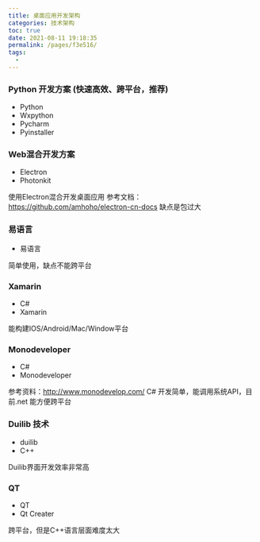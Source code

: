 ```yaml
---
title: 桌面应用开发架构
categories: 技术架构
toc: true
date: 2021-08-11 19:18:35
permalink: /pages/f3e516/
tags: 
  - 
---
```


### Python 开发方案 (快速高效、跨平台，推荐)

- Python 
- Wxpython 
- Pycharm 
- Pyinstaller 

### Web混合开发方案

- Electron
- Photonkit

使用Electron混合开发桌面应用
参考文档：https://github.com/amhoho/electron-cn-docs
缺点是包过大


### 易语言

- 易语言

简单使用，缺点不能跨平台

### Xamarin

- C# 
- Xamarin

能构建IOS/Android/Mac/Window平台

### Monodeveloper

- C#
- Monodeveloper

参考资料：http://www.monodevelop.com/
C# 开发简单，能调用系统API，目前.net 能方便跨平台 

### Duilib 技术

- duilib
- C++


Duilib界面开发效率非常高

### QT

- QT 
- Qt Creater

跨平台，但是C++语言层面难度太大







